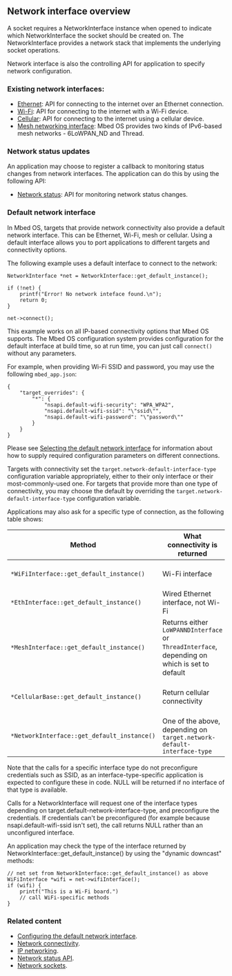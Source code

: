 ## Network interface overview

A socket requires a NetworkInterface instance when opened to indicate which NetworkInterface the socket should be created on. The NetworkInterface provides a network stack that implements the underlying socket operations.

Network interface is also the controlling API for application to specify network configuration.

### Existing network interfaces:

- [Ethernet](/docs/development/reference/ethernet.html): API for connecting to the internet over an Ethernet connection.
- [Wi-Fi](/docs/development/reference/wi-fi.html): API for connecting to the internet with a Wi-Fi device.
- [Cellular](/docs/development/reference/cellular-api.html): API for connecting to the internet using a cellular device.
- [Mesh networking interface](/docs/development/reference/mesh-api.html): Mbed OS provides two kinds of IPv6-based mesh networks - 6LoWPAN_ND and Thread.

### Network status updates

An application may choose to register a callback to monitoring status changes from network interfaces. The application can do this by using the following API:

- [Network status](network-status.html): API for monitoring network status changes.

### Default network interface

In Mbed OS, targets that provide network connectivity also provide a default network interface. This can be Ethernet, Wi-Fi, mesh or cellular. Using a default interface allows you to port applications to different targets and connectivity options.

The following example uses a default interface to connect to the network:

```
NetworkInterface *net = NetworkInterface::get_default_instance();

if (!net) {
    printf("Error! No network inteface found.\n");
    return 0;
}

net->connect();
```

This example works on all IP-based connectivity options that Mbed OS supports. The Mbed OS configuration system provides configuration for the default interface at build time, so at run time, you can just call `connect()` without any parameters.

For example, when providing Wi-Fi SSID and password, you may use the following `mbed_app.json`:

```
{
    "target_overrides": {
        "*": {
            "nsapi.default-wifi-security": "WPA_WPA2",
            "nsapi.default-wifi-ssid": "\"ssid\"",
            "nsapi.default-wifi-password": "\"password\""
        }
    }
}
```

Please see [Selecting the default network interface](configuration-connectivity.html#selecting-the-default-network-interface) for information about how to supply required configuration parameters on different connections.

Targets with connectivity set the `target.network-default-interface-type` configuration variable appropriately, either to their only interface or their most-commonly-used one. For targets that provide more than one type of connectivity, you may choose the default by overriding the `target.network-default-interface-type` configuration variable.

Applications may also ask for a specific type of connection, as the following table shows:

|Method|What connectivity is returned| Requirements |
|------|-----------------------------|--------------|
|`*WiFiInterface::get_default_instance()`| Wi-Fi interface | Requires security parameters (mode, SSID, password) |
|`*EthInterface::get_default_instance()` | Wired Ethernet interface, not Wi-Fi | none |
|`*MeshInterface::get_default_instance()` | Returns either `LoWPANNDInterface` or `ThreadInterface`, depending on which is set to default | Target provides a driver or macro `DEVICE_802_15_4_PHY` is enabled |
| `*CellularBase::get_default_instance()` | Return cellular connectivity | Requires network parameters (pin, APN, username, password) |
| `*NetworkInterface::get_default_instance()` | One of the above, depending on `target.network-default-interface-type` |  |

Note that the calls for a specific interface type do not preconfigure credentials such as SSID, as an interface-type-specific application is expected to configure these in code. NULL will be returned if no interface of that type is available.

Calls for a NetworkInterface will request one of the interface types depending on target.default-network-interface-type, and preconfigure the credentials. If credentials can't be preconfigured (for example because nsapi.default-wifi-ssid isn't set), the call returns NULL rather than an unconfigured interface.

An application may check the type of the interface returned by NetworkInterface::get_default_instance() by using the "dynamic downcast" methods:
```
// net set from NetworkInterface::get_default_instance() as above
WiFiInterface *wifi = net->wifiInterface();
if (wifi) {
    printf("This is a Wi-Fi board.")
    // call WiFi-specific methods
}
```

### Related content

- [Configuring the default network interface](configuration-connectivity.html#selecting-the-default-network-interface).
- [Network connectivity](connectivity-tech.html).
- [IP networking](ip-networking.html).
- [Network status API](network-status.html).
- [Network sockets](network-socket.html).
